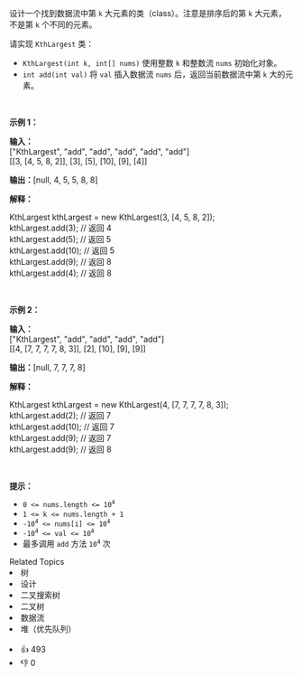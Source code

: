 <p>设计一个找到数据流中第 <code>k</code> 大元素的类（class）。注意是排序后的第 <code>k</code> 大元素，不是第 <code>k</code> 个不同的元素。</p>

<p>请实现 <code>KthLargest</code>&nbsp;类：</p>

<ul> 
 <li><code>KthLargest(int k, int[] nums)</code> 使用整数 <code>k</code> 和整数流 <code>nums</code> 初始化对象。</li> 
 <li><code>int add(int val)</code> 将 <code>val</code> 插入数据流 <code>nums</code> 后，返回当前数据流中第 <code>k</code> 大的元素。</li> 
</ul>

<p>&nbsp;</p>

<p><strong class="example">示例 1：</strong></p>

<div class="example-block"> 
 <p><strong>输入：</strong><br /> <span class="example-io">["KthLargest", "add", "add", "add", "add", "add"]<br /> [[3, [4, 5, 8, 2]], [3], [5], [10], [9], [4]]</span></p> 
</div>

<p><strong>输出：</strong><span class="example-io">[null, 4, 5, 5, 8, 8]</span></p>

<p><strong>解释：</strong></p>

<p>KthLargest kthLargest = new KthLargest(3, [4, 5, 8, 2]);<br /> kthLargest.add(3); // 返回 4<br /> kthLargest.add(5); // 返回 5<br /> kthLargest.add(10); // 返回 5<br /> kthLargest.add(9); // 返回 8<br /> kthLargest.add(4); // 返回 8</p>

<p>&nbsp;</p>

<p><strong class="example">示例&nbsp;2：</strong></p>

<div class="example-block"> 
 <p><strong>输入：</strong><br /> <span class="example-io">["KthLargest", "add", "add", "add", "add"]<br /> [[4, [7, 7, 7, 7, 8, 3]], [2], [10], [9], [9]]</span></p> 
</div>

<p><span class="example-io"><b>输出：</b>[null, 7, 7, 7, 8]</span></p>

<p><strong>解释：</strong></p> KthLargest kthLargest = new KthLargest(4, [7, 7, 7, 7, 8, 3]);
<br /> kthLargest.add(2); // 返回 7
<br /> kthLargest.add(10); // 返回 7
<br /> kthLargest.add(9); // 返回 7
<br /> kthLargest.add(9); // 返回 8

<p>&nbsp;</p> 
<strong>提示：</strong>

<ul> 
 <li><code>0 &lt;= nums.length &lt;= 10<sup>4</sup></code></li> 
 <li><code>1 &lt;= k &lt;= nums.length + 1</code></li> 
 <li><code>-10<sup>4</sup> &lt;= nums[i] &lt;= 10<sup>4</sup></code></li> 
 <li><code>-10<sup>4</sup> &lt;= val &lt;= 10<sup>4</sup></code></li> 
 <li>最多调用 <code>add</code> 方法 <code>10<sup>4</sup></code> 次</li> 
</ul>

<div><div>Related Topics</div><div><li>树</li><li>设计</li><li>二叉搜索树</li><li>二叉树</li><li>数据流</li><li>堆（优先队列）</li></div></div><br><div><li>👍 493</li><li>👎 0</li></div>